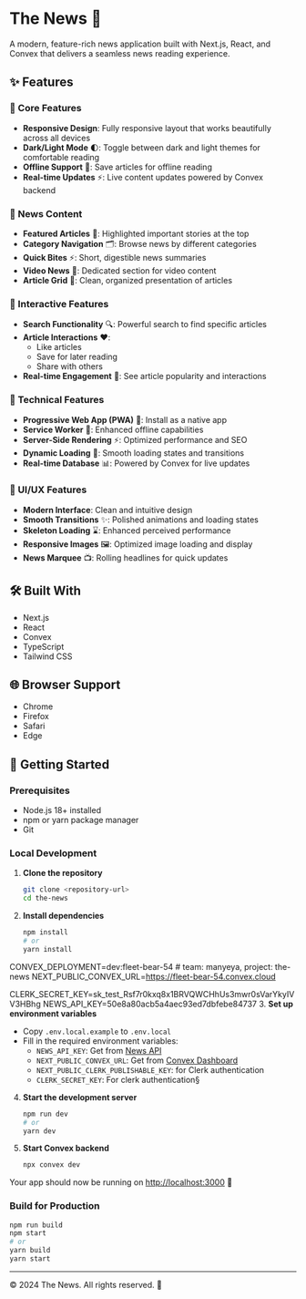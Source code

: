 # The News 📰

A modern, feature-rich news application built with Next.js, React, and Convex that delivers a seamless news reading experience.

## ✨ Features

### 📱 Core Features
- **Responsive Design**: Fully responsive layout that works beautifully across all devices
- **Dark/Light Mode** 🌓: Toggle between dark and light themes for comfortable reading
- **Offline Support** 💾: Save articles for offline reading
- **Real-time Updates** ⚡: Live content updates powered by Convex backend

### 📰 News Content
- **Featured Articles** 🌟: Highlighted important stories at the top
- **Category Navigation** 🗂️: Browse news by different categories
- **Quick Bites** ⚡: Short, digestible news summaries
- **Video News** 🎥: Dedicated section for video content
- **Article Grid** 📑: Clean, organized presentation of articles

### 💫 Interactive Features
- **Search Functionality** 🔍: Powerful search to find specific articles
- **Article Interactions** ❤️: 
  - Like articles
  - Save for later reading
  - Share with others
- **Real-time Engagement** 👥: See article popularity and interactions

### 🚀 Technical Features
- **Progressive Web App (PWA)** 📱: Install as a native app
- **Service Worker** 🔄: Enhanced offline capabilities
- **Server-Side Rendering** ⚡: Optimized performance and SEO
- **Dynamic Loading** 🔄: Smooth loading states and transitions
- **Real-time Database** 📊: Powered by Convex for live updates

### 🎨 UI/UX Features
- **Modern Interface**: Clean and intuitive design
- **Smooth Transitions** ✨: Polished animations and loading states
- **Skeleton Loading** ⌛: Enhanced perceived performance
- **Responsive Images** 🖼️: Optimized image loading and display
- **News Marquee** 📺: Rolling headlines for quick updates

## 🛠️ Built With
- Next.js
- React
- Convex
- TypeScript
- Tailwind CSS

## 🌐 Browser Support
- Chrome
- Firefox
- Safari
- Edge

## 🚀 Getting Started

### Prerequisites
- Node.js 18+ installed
- npm or yarn package manager
- Git

### Local Development
1. **Clone the repository**
   ```bash
   git clone <repository-url>
   cd the-news
   ```

2. **Install dependencies**
   ```bash
   npm install
   # or
   yarn install
   ```
CONVEX_DEPLOYMENT=dev:fleet-bear-54 # team: manyeya, project: the-news
NEXT_PUBLIC_CONVEX_URL=https://fleet-bear-54.convex.cloud

CLERK_SECRET_KEY=sk_test_Rsf7r0kxq8x1BRVQWCHhUs3mwr0sVarYkyIVV3HBhg
NEWS_API_KEY=50e8a80acb5a4aec93ed7dbfebe84737
3. **Set up environment variables**
   - Copy `.env.local.example` to `.env.local`
   - Fill in the required environment variables:
     - `NEWS_API_KEY`: Get from [News API](https://newsapi.org)
     - `NEXT_PUBLIC_CONVEX_URL`: Get from [Convex Dashboard](https://dashboard.convex.dev)
     - `NEXT_PUBLIC_CLERK_PUBLISHABLE_KEY`: for Clerk authentication
     - `CLERK_SECRET_KEY`: For clerk authentication§


4. **Start the development server**
   ```bash
   npm run dev
   # or
   yarn dev
   ```

5. **Start Convex backend**
   ```bash
   npx convex dev
   ```

Your app should now be running on [http://localhost:3000](http://localhost:3000) 🎉

### Build for Production
```bash
npm run build
npm start
# or
yarn build
yarn start
```

---

© 2024 The News. All rights reserved. 📰
